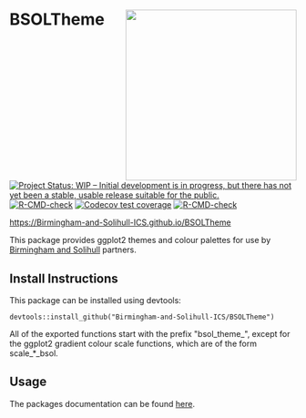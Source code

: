 # BSOLTheme <img src="https://www.birminghamsolihull.icb.nhs.uk/application/files/1316/5651/5354/logo_full_colour_main_lockup.svg" align="right" width="300px"/>

<!-- badges: start -->
[![Project Status: WIP – Initial development is in progress, but there has not yet been a stable, usable release suitable for the public.](https://www.repostatus.org/badges/latest/wip.svg)](https://www.repostatus.org/#wip)
[![R-CMD-check](https://github.com/Birmingham-and-Solihull-ICS/BSOLTheme/workflows/R-CMD-check/badge.svg)](https://github.com/Birmingham-and-Solihull-ICS/BSOL/actions)
[![Codecov test coverage](https://codecov.io/gh/Birmingham-and-Solihull-ICS/BSOLTheme/graph/badge.svg)](https://app.codecov.io/gh/Birmingham-and-Solihull-ICS/BSOLTheme)
[![R-CMD-check](https://github.com/Birmingham-and-Solihull-ICS/BSOLTheme/actions/workflows/R-CMD-check.yaml/badge.svg)](https://github.com/Birmingham-and-Solihull-ICS/BSOLTheme/actions/workflows/R-CMD-check.yaml)
<!-- badges: end -->

https://Birmingham-and-Solihull-ICS.github.io/BSOLTheme

This package provides ggplot2 themes and colour palettes for use by [Birmingham and Solihull](https://www.birminghamsolihull.icb.nhs.uk/) partners.

## Install Instructions

This package can be installed using devtools:

```{r}
devtools::install_github("Birmingham-and-Solihull-ICS/BSOLTheme")
```

All of the exported functions start with the prefix "bsol_theme_", except for the ggplot2 gradient colour scale functions,
which are of the form scale_*_bsol.

## Usage

The packages documentation can be found [here](https://Birmingham-and-Solihull-ICS.github.io/BSOLTheme/).
